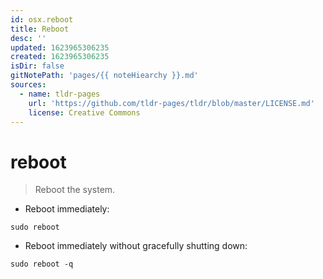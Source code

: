 ```yaml
---
id: osx.reboot
title: Reboot
desc: ''
updated: 1623965306235
created: 1623965306235
isDir: false
gitNotePath: 'pages/{{ noteHiearchy }}.md'
sources:
  - name: tldr-pages
    url: 'https://github.com/tldr-pages/tldr/blob/master/LICENSE.md'
    license: Creative Commons
---
```

# reboot

> Reboot the system.

- Reboot immediately:

`sudo reboot`

- Reboot immediately without gracefully shutting down:

`sudo reboot -q`

